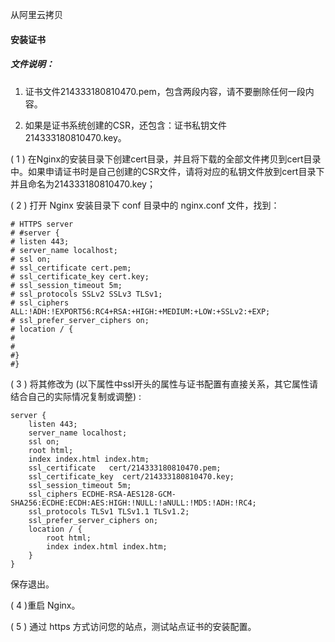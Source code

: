 从阿里云拷贝



#### 安装证书

##### 文件说明：

1. 证书文件214333180810470.pem，包含两段内容，请不要删除任何一段内容。

2. 如果是证书系统创建的CSR，还包含：证书私钥文件214333180810470.key。

( 1 ) 在Nginx的安装目录下创建cert目录，并且将下载的全部文件拷贝到cert目录中。如果申请证书时是自己创建的CSR文件，请将对应的私钥文件放到cert目录下并且命名为214333180810470.key；

( 2 ) 打开 Nginx 安装目录下 conf 目录中的 nginx.conf 文件，找到：

```
# HTTPS server
# #server {
# listen 443;
# server_name localhost;
# ssl on;
# ssl_certificate cert.pem;
# ssl_certificate_key cert.key;
# ssl_session_timeout 5m;
# ssl_protocols SSLv2 SSLv3 TLSv1;
# ssl_ciphers ALL:!ADH:!EXPORT56:RC4+RSA:+HIGH:+MEDIUM:+LOW:+SSLv2:+EXP;
# ssl_prefer_server_ciphers on;
# location / {
#
#
#}
#}
```

( 3 ) 将其修改为 (以下属性中ssl开头的属性与证书配置有直接关系，其它属性请结合自己的实际情况复制或调整) :

```
server {
    listen 443;
    server_name localhost;
    ssl on;
    root html;
    index index.html index.htm;
    ssl_certificate   cert/214333180810470.pem;
    ssl_certificate_key  cert/214333180810470.key;
    ssl_session_timeout 5m;
    ssl_ciphers ECDHE-RSA-AES128-GCM-SHA256:ECDHE:ECDH:AES:HIGH:!NULL:!aNULL:!MD5:!ADH:!RC4;
    ssl_protocols TLSv1 TLSv1.1 TLSv1.2;
    ssl_prefer_server_ciphers on;
    location / {
        root html;
        index index.html index.htm;
    }
}
```

保存退出。

( 4 )重启 Nginx。

( 5 ) 通过 https 方式访问您的站点，测试站点证书的安装配置。
